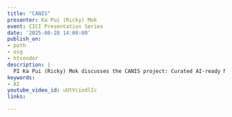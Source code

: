 ```yaml
---
title: "CANIS"
presenter: Ka Pui (Ricky) Mok
event: CICI Presentation Series
date: '2025-08-28 14:00:00'
publish_on:
- path
- osg
- htcondor
description: |
  PI Ka Pui (Ricky) Mok discusses the CANIS project: Curated AI-ready Network telescope datasets for Internet Security. Mok shares that CANIS is a suite of modules to improve the USDS-NT infrastructure for acquisition, processing, & analytics of cybersecurity research workflows.
keywords:
- AI
youtube_video_id: uUtVciodlIc
links:

---
```

